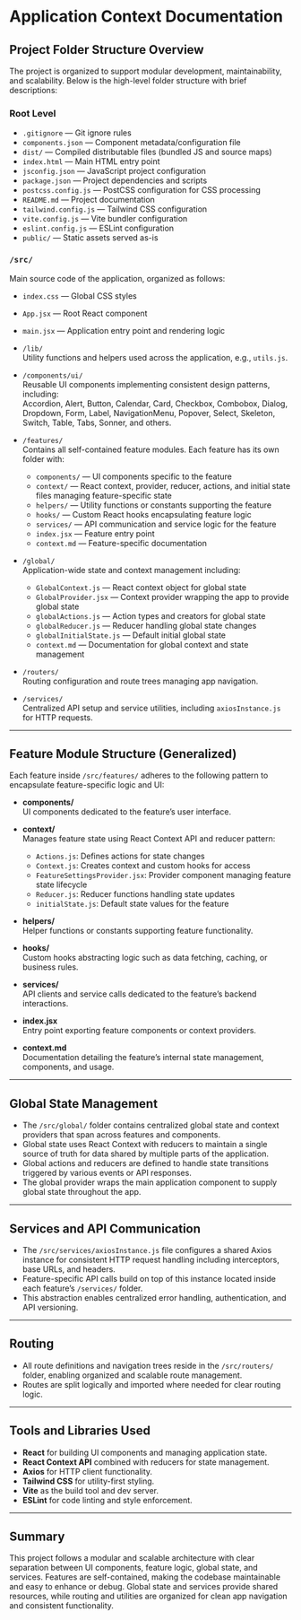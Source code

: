 # Application Context Documentation

## Project Folder Structure Overview

The project is organized to support modular development, maintainability, and scalability. Below is the high-level folder structure with brief descriptions:

### Root Level
- `.gitignore` — Git ignore rules  
- `components.json` — Component metadata/configuration file  
- `dist/` — Compiled distributable files (bundled JS and source maps)  
- `index.html` — Main HTML entry point  
- `jsconfig.json` — JavaScript project configuration  
- `package.json` — Project dependencies and scripts  
- `postcss.config.js` — PostCSS configuration for CSS processing  
- `README.md` — Project documentation  
- `tailwind.config.js` — Tailwind CSS configuration  
- `vite.config.js` — Vite bundler configuration  
- `eslint.config.js` — ESLint configuration  
- `public/` — Static assets served as-is  

### `/src/`
Main source code of the application, organized as follows:

- `index.css` — Global CSS styles  
- `App.jsx` — Root React component  
- `main.jsx` — Application entry point and rendering logic  

- `/lib/`  
  Utility functions and helpers used across the application, e.g., `utils.js`.

- `/components/ui/`  
  Reusable UI components implementing consistent design patterns, including:  
  Accordion, Alert, Button, Calendar, Card, Checkbox, Combobox, Dialog, Dropdown, Form, Label, NavigationMenu, Popover, Select, Skeleton, Switch, Table, Tabs, Sonner, and others.

- `/features/`  
  Contains all self-contained feature modules. Each feature has its own folder with:  
  - `components/` — UI components specific to the feature  
  - `context/` — React context, provider, reducer, actions, and initial state files managing feature-specific state  
  - `helpers/` — Utility functions or constants supporting the feature  
  - `hooks/` — Custom React hooks encapsulating feature logic  
  - `services/` — API communication and service logic for the feature  
  - `index.jsx` — Feature entry point  
  - `context.md` — Feature-specific documentation

- `/global/`  
  Application-wide state and context management including:  
  - `GlobalContext.js` — React context object for global state  
  - `GlobalProvider.jsx` — Context provider wrapping the app to provide global state  
  - `globalActions.js` — Action types and creators for global state  
  - `globalReducer.js` — Reducer handling global state changes  
  - `globalInitialState.js` — Default initial global state  
  - `context.md` — Documentation for global context and state management

- `/routers/`  
  Routing configuration and route trees managing app navigation.

- `/services/`  
  Centralized API setup and service utilities, including `axiosInstance.js` for HTTP requests.

---

## Feature Module Structure (Generalized)

Each feature inside `/src/features/` adheres to the following pattern to encapsulate feature-specific logic and UI:

- **components/**  
  UI components dedicated to the feature’s user interface.

- **context/**  
  Manages feature state using React Context API and reducer pattern:  
  - `Actions.js`: Defines actions for state changes  
  - `Context.js`: Creates context and custom hooks for access  
  - `FeatureSettingsProvider.jsx`: Provider component managing feature state lifecycle  
  - `Reducer.js`: Reducer functions handling state updates  
  - `initialState.js`: Default state values for the feature

- **helpers/**  
  Helper functions or constants supporting feature functionality.

- **hooks/**  
  Custom hooks abstracting logic such as data fetching, caching, or business rules.

- **services/**  
  API clients and service calls dedicated to the feature’s backend interactions.

- **index.jsx**  
  Entry point exporting feature components or context providers.

- **context.md**  
  Documentation detailing the feature’s internal state management, components, and usage.

---

## Global State Management

- The `/src/global/` folder contains centralized global state and context providers that span across features and components.  
- Global state uses React Context with reducers to maintain a single source of truth for data shared by multiple parts of the application.  
- Global actions and reducers are defined to handle state transitions triggered by various events or API responses.  
- The global provider wraps the main application component to supply global state throughout the app.

---

## Services and API Communication

- The `/src/services/axiosInstance.js` file configures a shared Axios instance for consistent HTTP request handling including interceptors, base URLs, and headers.  
- Feature-specific API calls build on top of this instance located inside each feature’s `/services/` folder.  
- This abstraction enables centralized error handling, authentication, and API versioning.

---

## Routing

- All route definitions and navigation trees reside in the `/src/routers/` folder, enabling organized and scalable route management.  
- Routes are split logically and imported where needed for clear routing logic.

---

## Tools and Libraries Used

- **React** for building UI components and managing application state.  
- **React Context API** combined with reducers for state management.  
- **Axios** for HTTP client functionality.  
- **Tailwind CSS** for utility-first styling.  
- **Vite** as the build tool and dev server.  
- **ESLint** for code linting and style enforcement.

---

## Summary

This project follows a modular and scalable architecture with clear separation between UI components, feature logic, global state, and services. Features are self-contained, making the codebase maintainable and easy to enhance or debug. Global state and services provide shared resources, while routing and utilities are organized for clean app navigation and consistent functionality.
